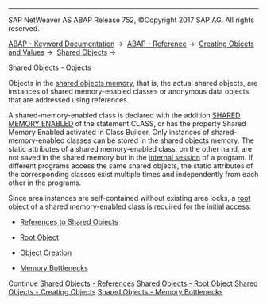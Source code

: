   

* * *

SAP NetWeaver AS ABAP Release 752, ©Copyright 2017 SAP AG. All rights reserved.

[ABAP - Keyword Documentation](javascript:call_link\('abenabap.htm'\)) →  [ABAP - Reference](javascript:call_link\('abenabap_reference.htm'\)) →  [Creating Objects and Values](javascript:call_link\('abencreate_objects.htm'\)) →  [Shared Objects](javascript:call_link\('abenabap_shared_objects.htm'\)) → 

Shared Objects - Objects

Objects in the [shared objects memory](javascript:call_link\('abenshared_objects_memory_glosry.htm'\) "Glossary Entry"), that is, the actual shared objects, are instances of shared memory-enabled classes or anonymous data objects that are addressed using references.

A shared-memory-enabled class is declared with the addition [SHARED MEMORY ENABLED](javascript:call_link\('abapclass_options.htm'\)) of the statement CLASS, or has the property Shared Memory Enabled activated in Class Builder. Only instances of shared-memory-enabled classes can be stored in the shared objects memory. The static attributes of a shared memory-enabled class, on the other hand, are not saved in the shared memory but in the [internal session](javascript:call_link\('abeninternal_session_glosry.htm'\) "Glossary Entry") of a program. If different programs access the same shared objects, the static attributes of the corresponding classes exist multiple times and independently from each other in the programs.

Since area instances are self-contained without existing area locks, a [root object](javascript:call_link\('abenroot_object_glosry.htm'\) "Glossary Entry") of a shared memory-enabled class is required for the initial access.

-   [References to Shared Objects](javascript:call_link\('abenshm_objects_references.htm'\))

-   [Root Object](javascript:call_link\('abenshm_objects_root_object.htm'\))

-   [Object Creation](javascript:call_link\('abenshm_objects_create_object.htm'\))

-   [Memory Bottlenecks](javascript:call_link\('abenshm_objects_out_of_memory.htm'\))

Continue
[Shared Objects - References](javascript:call_link\('abenshm_objects_references.htm'\))
[Shared Objects - Root Object](javascript:call_link\('abenshm_objects_root_object.htm'\))
[Shared Objects - Creating Objects](javascript:call_link\('abenshm_objects_create_object.htm'\))
[Shared Objects - Memory Bottlenecks](javascript:call_link\('abenshm_objects_out_of_memory.htm'\))